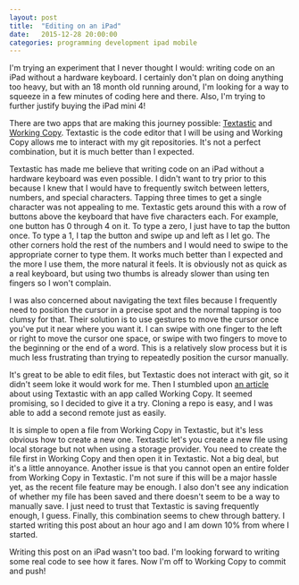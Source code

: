 ```yaml
---
layout: post
title:  "Editing on an iPad"
date:   2015-12-28 20:00:00
categories: programming development ipad mobile
---
```


I'm trying an experiment that I never thought I would: writing code on an iPad without a hardware keyboard. I certainly don't plan on doing anything too heavy, but with an 18 month old running around, I'm looking for a way to squeeze in a few minutes of coding here and there. Also, I'm trying to further justify buying the iPad mini 4!

There are two apps that are making this journey possible: [Textastic](http://www.textasticapp.com) and [Working Copy](http://workingcopyapp.com). Textastic is the code editor that I will be using and Working Copy allows me to interact with my git repositories. It's not a perfect combination, but it is much better than I expected.

Textastic has made me believe that writing code on an iPad without a hardware keyboard was even possible. I didn't want to try prior to this because I knew that I would have to frequently switch between letters, numbers, and special characters. Tapping three times to get a single character was not appealing to me. Textastic gets around this with a row of buttons above the keyboard that have five characters each. For example, one button has 0 through 4 on it. To type a zero, I just have to tap the button once. To type a 1, I tap the button and swipe up and left as I let go. The other corners hold the rest of the numbers and I would need to swipe to the appropriate corner to type them. It works much better than I expected and the more I use them, the more natural it feels. It is obviously not as quick as a real keyboard, but using two thumbs is already slower than using ten fingers so I won't complain.

I was also concerned about navigating the text files because I frequently need to position the cursor in a precise spot and the normal tapping is too clumsy for that. Their solution is to use gestures to move the cursor once you've put it near where you want it. I can swipe with one finger to the left or right to move the cursor one space, or swipe with two fingers to move to the beginning or the end of a word. This is a relatively slow process but it is much less frustrating than trying to repeatedly position the cursor manually.

It's great to be able to edit files, but Textastic does not interact with git, so it didn't seem loke it would work for me. Then I stumbled upon [an article](http://blach.io/2015/05/26/using-git-on-your-ipad-or-iphone-with-working-copy-and-textastic/) about using Textastic with an app called Working Copy. It seemed promising, so I decided to give it a try. Cloning a repo is easy, and I was able to add a second remote just as easily.

It is simple to open a file from Working Copy in Textastic, but it's less obvious how to create a new one. Textastic let's you create a new file using local storage but not when using a storage provider. You need to create the file first in Working Copy and then open it in Textastic. Not a big deal, but it's a little annoyance. Another issue is that you cannot open an entire folder from Working Copy in Textastic. I'm not sure if this will be a major hassle yet, as the recent file feature may be enough. I also don't see any indication of whether my file has been saved and there doesn't seem to be a way to manually save. I just need to trust that Textastic is saving frequently enough, I guess. Finally, this combination seems to chew through battery. I started writing this post about an hour ago and I am down 10% from where I started.

Writing this post on an iPad wasn't too bad. I'm looking forward to writing some real code to see how it fares. Now I'm off to Working Copy to commit and push!